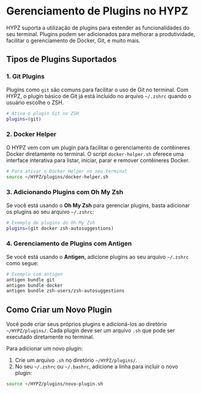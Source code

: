 # Gerenciamento de Plugins no HYPZ

HYPZ suporta a utilização de plugins para estender as funcionalidades do seu terminal. Plugins podem ser adicionados para melhorar a produtividade, facilitar o gerenciamento de Docker, Git, e muito mais.

## Tipos de Plugins Suportados

### 1. **Git Plugins**

Plugins como `git` são comuns para facilitar o uso de Git no terminal. Com HYPZ, o plugin básico de Git já está incluído no arquivo `~/.zshrc` quando o usuário escolhe o ZSH.

```bash
# Ativa o plugin Git no ZSH
plugins=(git)
```

### 2. **Docker Helper**

O HYPZ vem com um plugin para facilitar o gerenciamento de contêineres Docker diretamente no terminal. O script `docker-helper.sh` oferece uma interface interativa para listar, iniciar, parar e remover contêineres Docker.

```bash
# Para ativar o Docker Helper no seu terminal
source ~/HYPZ/plugins/docker-helper.sh
```

### 3. **Adicionando Plugins com Oh My Zsh**

Se você está usando o **Oh My Zsh** para gerenciar plugins, basta adicionar os plugins ao seu arquivo `~/.zshrc`:

```bash
# Exemplo de plugins do Oh My Zsh
plugins=(git docker zsh-autosuggestions)
```

### 4. **Gerenciamento de Plugins com Antigen**

Se você está usando o **Antigen**, adicione plugins ao seu arquivo `~/.zshrc` como segue:

```bash
# Exemplo com antigen
antigen bundle git
antigen bundle docker
antigen bundle zsh-users/zsh-autosuggestions
```

## Como Criar um Novo Plugin

Você pode criar seus próprios plugins e adicioná-los ao diretório `~/HYPZ/plugins/`. Cada plugin deve ser um arquivo `.sh` que pode ser executado diretamente no terminal.

Para adicionar um novo plugin:
1. Crie um arquivo `.sh` no diretório `~/HYPZ/plugins/`.
2. No seu `~/.zshrc` ou `~/.bashrc`, adicione a linha para incluir o novo plugin:

```bash
source ~/HYPZ/plugins/novo-plugin.sh
```
